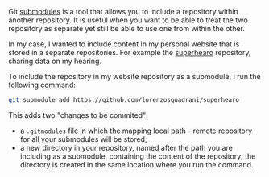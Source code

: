
Git [submodules](https://git-scm.com/book/en/v2/Git-Tools-Submodules) is a tool that allows you to include a repository within another repository.
It is useful when you want to be able to treat the two repository as separate yet still be able to use one from within the other.

In my case, I wanted to include content in my personal website that is stored in a separate repositories.
For example the [superhearo](https://github.com/lorenzosquadrani/superhearo) repository, sharing data on my hearing.

To include the repository in my website repository as a submodule, I run the following command:

```bash
git submodule add https://github.com/lorenzosquadrani/superhearo
```

This adds two "changes to be commited":
- a `.gitmodules` file in which the mapping local path - remote repository for all your submodules will be stored;
- a new directory in your repository, named after the path you are including as a submodule, containing the content of the repository; the directory is created in the same location where you run the command.



